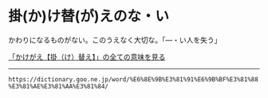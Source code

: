 # 掛(か)け替(が)えのな・い

かわりになるものがない。このうえなく大切な。「―・い人を失う」

[「かけがえ【掛（け）替え】」の全ての意味を見る](https://dictionary.goo.ne.jp/word/%E6%8E%9B%E6%9B%BF%E3%81%88/#jn-39501)

---
`https://dictionary.goo.ne.jp/word/%E6%8E%9B%E3%81%91%E6%9B%BF%E3%81%88%E3%81%AE%E3%81%AA%E3%81%84/`